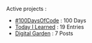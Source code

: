 Active projects :

- [#100DaysOfCode](https://github.com/narze/100daysofcode) : 100 Days
- [Today I Learned](https://github.com/narze/til) : 19 Entries
- [Digital Garden](https://monosor.com) : 7 Posts
